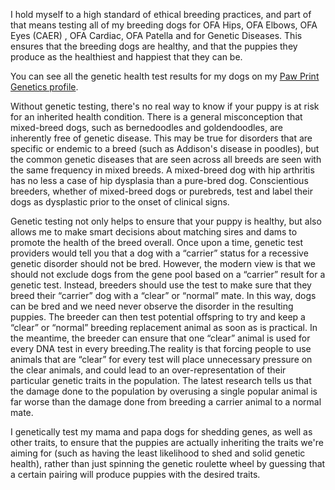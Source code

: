 I hold myself to a high standard of ethical breeding practices, and part of that means testing all of my breeding dogs for OFA Hips, OFA Elbows, OFA Eyes (CAER) , OFA Cardiac, OFA Patella and for Genetic Diseases. This ensures that the breeding dogs are healthy, and that the puppies they produce as the healthiest and happiest that they can be.

You can see all the genetic health test results for my dogs on my [Paw Print Genetics profile](https://www.pawprintgenetics.com/pedigrees/breeders/details/2486/).

Without genetic testing, there's no real way to know if your puppy is at risk for an inherited health condition. There is a general misconception that mixed-breed dogs, such as bernedoodles and goldendoodles, are inherently free of genetic disease. This may be true for disorders that are specific or endemic to a breed (such as Addison's disease in poodles), but the common genetic diseases that are seen across all breeds are seen with the same frequency in mixed breeds. A mixed-breed dog with hip arthritis has no less a case of hip dysplasia than a pure-bred dog. Conscientious breeders, whether of mixed-breed dogs or purebreds, test and label their dogs as dysplastic prior to the onset of clinical signs.

Genetic testing not only helps to ensure that your puppy is healthy, but also allows me to make smart decisions about matching sires and dams to promote the health of the breed overall. Once upon a time, genetic test providers would tell you that a dog with a “carrier” status for a recessive genetic disorder should not be bred. However, the modern view is that we should not exclude dogs from the gene pool based on a “carrier” result for a genetic test. Instead, breeders should use the test to make sure that they breed their “carrier” dog with a “clear” or “normal” mate. In this way, dogs can be bred and we need never observe the disorder in the resulting puppies. The breeder can then test potential offspring to try and keep a “clear” or “normal” breeding replacement animal as soon as is practical. In the meantime, the breeder can ensure that one “clear” animal is used for every DNA test in every breeding.The reality is that forcing people to use animals that are “clear” for every test will place unnecessary pressure on the clear animals, and could lead to an over-representation of their particular genetic traits in the population. The latest research tells us that the damage done to the population by overusing a single popular animal is far worse than the damage done from breeding a carrier animal to a normal mate.

I genetically test my mama and papa dogs for shedding genes, as well as other traits, to ensure that the puppies are actually inheriting the traits we're aiming for (such as having the least likelihood to shed and solid genetic health), rather than just spinning the genetic roulette wheel by guessing that a certain pairing will produce puppies with the desired traits.